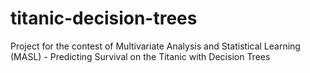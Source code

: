 # titanic-decision-trees
 Project for the contest of Multivariate Analysis and Statistical Learning (MASL) - Predicting Survival on the Titanic with Decision Trees
